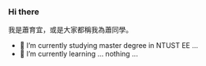### Hi there

我是蕭育宜，或是大家都稱我為蕭同學。


- 🔭 I’m currently studying master degree in NTUST EE ...
- 🌱 I’m currently learning ... nothing ...

<!--
**myg36t91/myg36t91** is a ✨ _special_ ✨ repository because its `README.md` (this file) appears on your GitHub profile.

Here are some ideas to get you started:

- 👯 I’m looking to collaborate on ...
- 🤔 I’m looking for help with ...
- 💬 Ask me about ...
- 📫 How to reach me: ...
- 😄 Pronouns: ...
- ⚡ Fun fact: ...
-->
